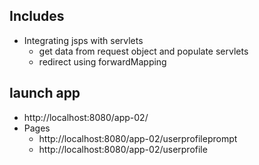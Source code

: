 ## Includes
- Integrating jsps with servlets
  - get data from request object and populate servlets
  - redirect using forwardMapping
  
## launch app
- http://localhost:8080/app-02/
- Pages
    - http://localhost:8080/app-02/userprofileprompt
    - http://localhost:8080/app-02/userprofile

 
